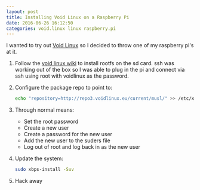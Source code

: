 ```yaml
---
layout: post
title: Installing Void Linux on a Raspberry Pi
date: 2016-06-26 16:12:50
categories: void.linux linux raspberry.pi
---
```


I wanted to try out [Void Linux](http://www.voidlinux.eu/) so I decided to throw one of my raspberry pi's at it.

1. Follow the [void linux wiki](https://wiki.voidlinux.eu/Raspberry_Pi) to install rootfs on the sd card. ssh was working out of the box so I was able to plug in the pi and connect via ssh using root with voidlinux as the password.
2. Configure the package repo to point to:

   ```bash
   echo "repository=http://repo3.voidlinux.eu/current/musl/" >> /etc/xbps.d/my-remote-repo.conf
   ```

3. Through normal means:
   * Set the root password
   * Create a new user
   * Create a password for the new user
   * Add the new user to the suders file
   * Log out of root and log back in as the new user
4. Update the system:

   ```bash
   sudo xbps-install -Suv
   ```

5. Hack away
